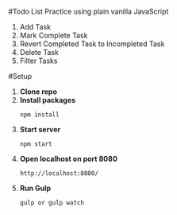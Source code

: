 #Todo List Practice using plain vanilla JavaScript

1. Add Task
2. Mark Complete Task
3. Revert Completed Task to Incompleted Task
4. Delete Task
5. Filter Tasks

#Setup

1. **Clone repo**
2. **Install packages**
    ```
    npm install
    ```
3. **Start server**
    ```
    npm start
    ```
4. **Open localhost on port 8080**
    ```
    http://localhost:8080/
    ```
5. **Run Gulp**
   ```
   gulp or gulp watch
   ```